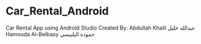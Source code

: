 # Car_Rental_Android
Car Rental App using Android Studio
Created By: 
Abdullah Khalil عبدالله خليل
Hamouda Al-Belbasy حمودة البلبيسي
